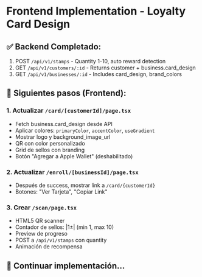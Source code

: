 # Frontend Implementation - Loyalty Card Design

## ✅ Backend Completado:
1. POST `/api/v1/stamps` - Quantity 1-10, auto reward detection
2. GET `/api/v1/customers/:id` - Returns customer + business.card_design
3. GET `/api/v1/businesses/:id` - Includes card_design, brand_colors

## 🚀 Siguientes pasos (Frontend):

### 1. Actualizar `/card/[customerId]/page.tsx`
- Fetch business.card_design desde API
- Aplicar colores: `primaryColor`, `accentColor`, `useGradient`
- Mostrar logo y background_image_url
- QR con color personalizado
- Grid de sellos con branding
- Botón "Agregar a Apple Wallet" (deshabilitado)

### 2. Actualizar `/enroll/[businessId]/page.tsx`
- Después de success, mostrar link a `/card/{customerId}`
- Botones: "Ver Tarjeta", "Copiar Link"

### 3. Crear `/scan/page.tsx`
- HTML5 QR scanner
- Contador de sellos: |1±| (min 1, max 10)
- Preview de progreso
- POST a `/api/v1/stamps` con quantity
- Animación de recompensa

## 📝 Continuar implementación...
